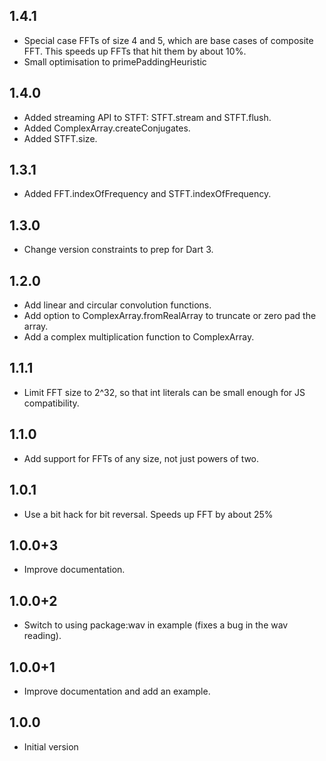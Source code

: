 ## 1.4.1

- Special case FFTs of size 4 and 5, which are base cases of composite FFT. This
  speeds up FFTs that hit them by about 10%.
- Small optimisation to primePaddingHeuristic

## 1.4.0

- Added streaming API to STFT: STFT.stream and STFT.flush.
- Added ComplexArray.createConjugates.
- Added STFT.size.

## 1.3.1

- Added FFT.indexOfFrequency and STFT.indexOfFrequency.

## 1.3.0

- Change version constraints to prep for Dart 3.

## 1.2.0

- Add linear and circular convolution functions.
- Add option to ComplexArray.fromRealArray to truncate or zero pad the array.
- Add a complex multiplication function to ComplexArray.

## 1.1.1

- Limit FFT size to 2^32, so that int literals can be small enough for JS
  compatibility.

## 1.1.0

- Add support for FFTs of any size, not just powers of two.

## 1.0.1

- Use a bit hack for bit reversal. Speeds up FFT by about 25%

## 1.0.0+3

- Improve documentation.

## 1.0.0+2

- Switch to using package:wav in example (fixes a bug in the wav reading).

## 1.0.0+1

- Improve documentation and add an example.

## 1.0.0

- Initial version
